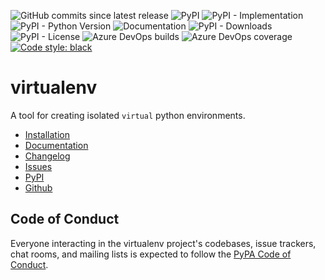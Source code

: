 ![GitHub commits since latest release](https://img.shields.io/github/commits-since/pypa/virtualenv/master)
![PyPI](https://img.shields.io/pypi/v/virtualenv?style=flat-square)
![PyPI - Implementation](https://img.shields.io/pypi/implementation/virtualenv?style=flat-square)
![PyPI - Python Version](https://img.shields.io/pypi/pyversions/virtualenv?style=flat-square)
![Documentation](https://readthedocs.org/projects/virtualenv/badge/?version=latest&style=flat-square)
![PyPI - Downloads](https://img.shields.io/pypi/dm/virtualenv?style=flat-square)
![PyPI - License](https://img.shields.io/pypi/l/virtualenv?style=flat-square)
![Azure DevOps builds](https://img.shields.io/azure-devops/build/pypa/virtualenv/11?style=flat-square)
![Azure DevOps coverage](https://img.shields.io/azure-devops/coverage/pypa/virtualenv/11?style=flat-square)
[![Code style:
black](https://img.shields.io/badge/code%20style-black-000000.svg)](https://github.com/psf/black)

virtualenv
==========

A tool for creating isolated ``virtual`` python environments.

- [Installation](https://virtualenv.pypa.io/en/latest/installation.html)
- [Documentation](https://virtualenv.pypa.io)
- [Changelog](https://virtualenv.pypa.io/en/latest/changes.html)
- [Issues](https://github.com/pypa/virtualenv/issues)
- [PyPI](https://pypi.org/project/virtualenv)
- [Github](https://github.com/pypa/virtualenv)

Code of Conduct
---------------

Everyone interacting in the virtualenv project's codebases, issue trackers, chat rooms, and mailing lists is expected to
follow the [PyPA Code of Conduct](https://www.pypa.io/en/latest/code-of-conduct/).
